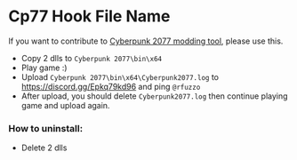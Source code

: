 # Cp77 Hook File Name

If you want to contribute to [Cyberpunk 2077 modding tool](https://github.com/rfuzzo/CP77Tools), please use this.

- Copy 2 dlls to `Cyberpunk 2077\bin\x64`
- Play game :)
- Upload `Cyberpunk 2077\bin\x64\Cyberpunk2077.log` to https://discord.gg/Epkq79kd96 and ping `@rfuzzo`
- After upload, you should delete `Cyberpunk2077.log` then continue playing game and upload again.

### How to uninstall:
- Delete 2 dlls
